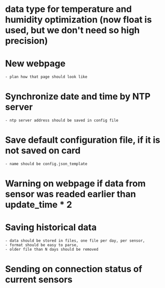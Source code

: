 # data type for temperature and humidity optimization (now float is used, but we don't need so high precision)

# New webpage
    - plan how that page should look like

# Synchronize date and time by NTP server
    - ntp server address should be saved in config file

# Save default configuration file, if it is not saved on card
    - name should be config.json_template

# Warning on webpage if data from sensor was readed earlier than update_time * 2

# Saving historical data
    - data should be stored in files, one file per day, per sensor,
    - format should be easy to parse,
    - older file than N days should be removed

# Sending on connection status of current sensors